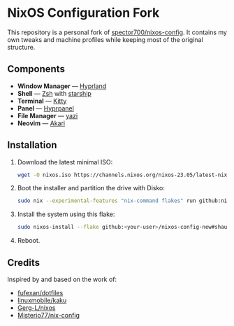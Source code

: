 # NixOS Configuration Fork

This repository is a personal fork of [spector700/nixos-config](https://github.com/spector700/nixos-config). It contains my own tweaks and machine profiles while keeping most of the original structure.

## Components

- **Window Manager** — [Hyprland](https://github.com/hyprwm/Hyprland)
- **Shell** — [Zsh](https://www.zsh.org) with [starship](https://github.com/starship/starship)
- **Terminal** — [Kitty](https://sw.kovidgoyal.net/kitty/)
- **Panel** — [Hyprpanel](https://hyprpanel.com/)
- **File Manager** — [yazi](https://yazi-rs.github.io)
- **Neovim** — [Akari](https://github.com/spector700/Akari)

## Installation

1. Download the latest minimal ISO:
   ```bash
   wget -O nixos.iso https://channels.nixos.org/nixos-23.05/latest-nixos-minimal-x86_64-linux.iso
   ```
2. Boot the installer and partition the drive with Disko:
   ```bash
   sudo nix --experimental-features "nix-command flakes" run github:nix-community/disko -- --mode disko --flake github:<your-user>/nixos-config-new#shaundesk
   ```
3. Install the system using this flake:
   ```bash
   sudo nixos-install --flake github:<your-user>/nixos-config-new#shaundesk --no-write-lock-file
   ```
4. Reboot.

## Credits

Inspired by and based on the work of:

- [fufexan/dotfiles](https://github.com/fufexan/dotfiles)
- [linuxmobile/kaku](https://github.com/linuxmobile/kaku)
- [Gerg-L/nixos](https://github.com/Gerg-L/nixos)
- [Misterio77/nix-config](https://github.com/Misterio77/nix-config)
